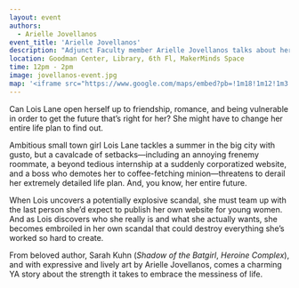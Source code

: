 ```yaml
---
layout: event
authors:
  - Arielle Jovellanos
event_title: 'Arielle Jovellanos'
description: "Adjunct Faculty member Arielle Jovellanos talks about her latest book, Girl Taking Over: A Lois Lane Story"
location: Goodman Center, Library, 6th Fl, MakerMinds Space
time: 12pm - 2pm
image: jovellanos-event.jpg
map: '<iframe src="https://www.google.com/maps/embed?pb=!1m18!1m12!1m3!1d3022.707284603599!2d-73.99667478412604!3d40.74646604344223!2m3!1f0!2f0!3f0!3m2!1i1024!2i768!4f13.1!3m3!1m2!1s0x89c259a553e272f1%3A0x9a8fe3f0b2bf1474!2sShirley+A.+Goodman+Resource+Center%2C+Fashion+Institute+of+Technology%2C+227+W+27th+St%2C+New+York%2C+NY+10001!5e0!3m2!1sen!2sus!4v1546455243331" width="600" height="450" frameborder="0" style="border:0" allowfullscreen></iframe>'
---
```

Can Lois Lane open herself up to friendship, romance, and being vulnerable in order to get the future that’s right for her?  She might have to change her entire life plan to find out.

Ambitious small town girl Lois Lane tackles a summer in the big city with gusto, but a cavalcade of setbacks—including an annoying frenemy roommate, a beyond tedious internship at a suddenly corporatized website, and a boss who demotes her to coffee-fetching minion—threatens to derail her extremely detailed life plan. And, you know, her entire future.

When Lois uncovers a potentially explosive scandal, she must team up with the last person she’d expect to publish her own website for young women. And as Lois discovers who she really is and what she actually wants, she becomes embroiled in her own scandal that could destroy everything she’s worked so hard to create.

From beloved author, Sarah Kuhn (_Shadow of the Batgirl_, _Heroine Complex_), and with expressive and lively art by Arielle Jovellanos, comes a charming YA story about the strength it takes to embrace the messiness of life.
